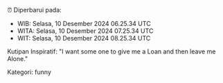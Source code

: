 ⏰ Diperbarui pada:
- WIB: Selasa, 10 Desember 2024 06.25.34 UTC
- WITA: Selasa, 10 Desember 2024 07.25.34 UTC
- WIT: Selasa, 10 Desember 2024 08.25.34 UTC

Kutipan Inspiratif:
"I want some one to give me a Loan and then leave me Alone."


Kategori: funny

